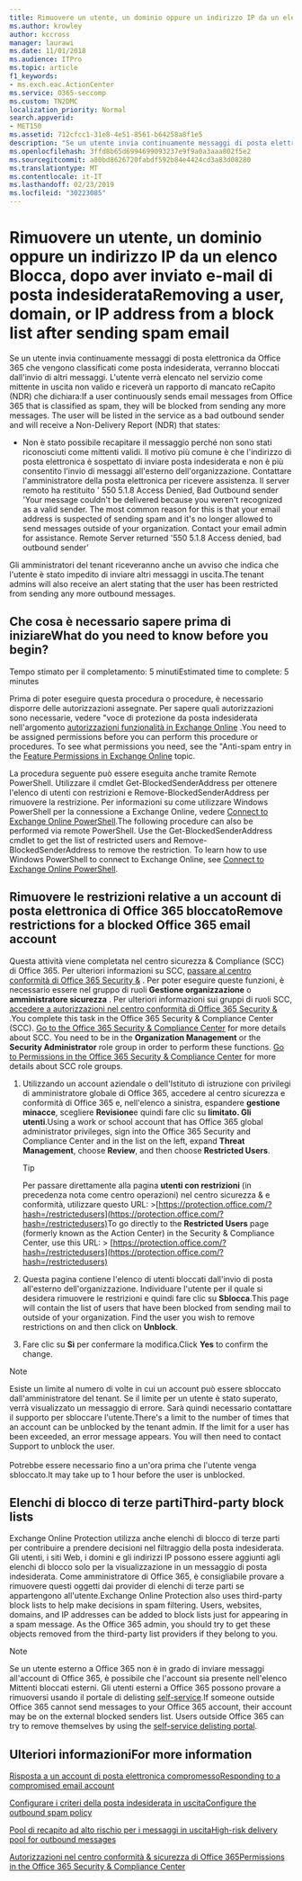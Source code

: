 ```yaml
---
title: Rimuovere un utente, un dominio oppure un indirizzo IP da un elenco Blocca, dopo aver inviato e-mail di posta indesiderata
ms.author: krowley
author: kccross
manager: laurawi
ms.date: 11/01/2018
ms.audience: ITPro
ms.topic: article
f1_keywords:
- ms.exch.eac.ActionCenter
ms.service: O365-seccomp
ms.custom: TN2DMC
localization_priority: Normal
search.appverid:
- MET150
ms.assetid: 712cfcc1-31e8-4e51-8561-b64258a8f1e5
description: "Se un utente invia continuamente messaggi di posta elettronica da Office 365 che vengono classificati come posta indesiderata, l'invio di messaggi da tale utente verrà bloccato. "
ms.openlocfilehash: 3ffd8b65d6994699093237e9f9a0a3aaa802f5e2
ms.sourcegitcommit: a80bd8626720fabdf592b84e4424cd3a83d08280
ms.translationtype: MT
ms.contentlocale: it-IT
ms.lasthandoff: 02/23/2019
ms.locfileid: "30223085"
---
```

# <a name="removing-a-user-domain-or-ip-address-from-a-block-list-after-sending-spam-email"></a><span data-ttu-id="4f26c-103">Rimuovere un utente, un dominio oppure un indirizzo IP da un elenco Blocca, dopo aver inviato e-mail di posta indesiderata</span><span class="sxs-lookup"><span data-stu-id="4f26c-103">Removing a user, domain, or IP address from a block list after sending spam email</span></span>

<span data-ttu-id="4f26c-p101">Se un utente invia continuamente messaggi di posta elettronica da Office 365 che vengono classificati come posta indesiderata, verranno bloccati dall'invio di altri messaggi. L'utente verrà elencato nel servizio come mittente in uscita non valido e riceverà un rapporto di mancato reCapito (NDR) che dichiara:</span><span class="sxs-lookup"><span data-stu-id="4f26c-p101">If a user continuously sends email messages from Office 365 that is classified as spam, they will be blocked from sending any more messages. The user will be listed in the service as a bad outbound sender and will receive a Non-Delivery Report (NDR) that states:</span></span>

- <span data-ttu-id="4f26c-p102">Non è stato possibile recapitare il messaggio perché non sono stati riconosciuti come mittenti validi. Il motivo più comune è che l'indirizzo di posta elettronica è sospettato di inviare posta indesiderata e non è più consentito l'invio di messaggi all'esterno dell'organizzazione. Contattare l'amministratore della posta elettronica per ricevere assistenza.  Il server remoto ha restituito ' 550 5.1.8 Access Denied, Bad Outbound sender '</span><span class="sxs-lookup"><span data-stu-id="4f26c-p102">Your message couldn't be delivered because you weren't recognized as a valid sender. The most common reason for this is that your email address is suspected of sending spam and it's no longer allowed to send messages outside of your organization. Contact your email admin for assistance.  Remote Server returned '550 5.1.8 Access denied, bad outbound sender'</span></span>

<span data-ttu-id="4f26c-110">Gli amministratori del tenant riceveranno anche un avviso che indica che l'utente è stato impedito di inviare altri messaggi in uscita.</span><span class="sxs-lookup"><span data-stu-id="4f26c-110">The tenant admins will also receive an alert stating that the user has been restricted from sending any more outbound messages.</span></span>

## <a name="what-do-you-need-to-know-before-you-begin"></a><span data-ttu-id="4f26c-111">Che cosa è necessario sapere prima di iniziare</span><span class="sxs-lookup"><span data-stu-id="4f26c-111">What do you need to know before you begin?</span></span>
<span data-ttu-id="4f26c-112"><a name="sectionSection0"> </a></span><span class="sxs-lookup"><span data-stu-id="4f26c-112"></span></span>

<span data-ttu-id="4f26c-113">Tempo stimato per il completamento: 5 minuti</span><span class="sxs-lookup"><span data-stu-id="4f26c-113">Estimated time to complete: 5 minutes</span></span>
  
<span data-ttu-id="4f26c-p103">Prima di poter eseguire questa procedura o procedure, è necessario disporre delle autorizzazioni assegnate. Per sapere quali autorizzazioni sono necessarie, vedere "voce di protezione da posta indesiderata nell'argomento [autorizzazioni funzionalità in Exchange Online](http://technet.microsoft.com/library/15073ce1-0917-403b-8839-02a2ebc96e16.aspx) .</span><span class="sxs-lookup"><span data-stu-id="4f26c-p103">You need to be assigned permissions before you can perform this procedure or procedures. To see what permissions you need, see the "Anti-spam entry in the [Feature Permissions in Exchange Online](http://technet.microsoft.com/library/15073ce1-0917-403b-8839-02a2ebc96e16.aspx) topic.</span></span>

<span data-ttu-id="4f26c-p104">La procedura seguente può essere eseguita anche tramite Remote PowerShell. Utilizzare il cmdlet Get-BlockedSenderAddress per ottenere l'elenco di utenti con restrizioni e Remove-BlockedSenderAddress per rimuovere la restrizione. Per informazioni su come utilizzare Windows PowerShell per la connessione a Exchange Online, vedere [Connect to Exchange Online PowerShell](https://go.microsoft.com/fwlink/p/?linkid=396554).</span><span class="sxs-lookup"><span data-stu-id="4f26c-p104">The following procedure can also be performed via remote PowerShell. Use the Get-BlockedSenderAddress cmdlet to get the list of restricted users and Remove-BlockedSenderAddress to remove the restriction. To learn how to use Windows PowerShell to connect to Exchange Online, see [Connect to Exchange Online PowerShell](https://go.microsoft.com/fwlink/p/?linkid=396554).</span></span>

## <a name="remove-restrictions-for-a-blocked-office-365-email-account"></a><span data-ttu-id="4f26c-119">Rimuovere le restrizioni relative a un account di posta elettronica di Office 365 bloccato</span><span class="sxs-lookup"><span data-stu-id="4f26c-119">Remove restrictions for a blocked Office 365 email account</span></span>

<span data-ttu-id="4f26c-p105">Questa attività viene completata nel centro sicurezza & Compliance (SCC) di Office 365. Per ulteriori informazioni su SCC, [passare al centro conformità di Office 365 Security &](go-to-the-securitycompliance-center.md) . Per poter eseguire queste funzioni, è necessario essere nel gruppo di ruoli **Gestione organizzazione** o **amministratore sicurezza** . Per ulteriori informazioni sui gruppi di ruoli SCC, [accedere a autorizzazioni nel centro conformità di Office 365 Security &](permissions-in-the-security-and-compliance-center.md) .</span><span class="sxs-lookup"><span data-stu-id="4f26c-p105">You complete this task in the Office 365 Security & Compliance Center (SCC). [Go to the Office 365 Security & Compliance Center](go-to-the-securitycompliance-center.md) for more details about SCC. You need to be in the **Organization Management** or the **Security Administrator** role group in order to perform these functions. [Go to Permissions in the Office 365 Security & Compliance Center](permissions-in-the-security-and-compliance-center.md) for more details about SCC role groups.</span></span>

1. <span data-ttu-id="4f26c-124">Utilizzando un account aziendale o dell'Istituto di istruzione con privilegi di amministratore globale di Office 365, accedere al centro sicurezza e conformità di Office 365 e, nell'elenco a sinistra, espandere **gestione minacce**, scegliere **Revisione**e quindi fare clic su **limitato. Gli utenti**.</span><span class="sxs-lookup"><span data-stu-id="4f26c-124">Using a work or school account that has Office 365 global administrator privileges, sign into the Office 365 Security and Compliance Center and in the list on the left, expand **Threat Management**, choose **Review**, and then choose **Restricted Users**.</span></span>
    
    > [!TIP]
    > <span data-ttu-id="4f26c-125">Per passare direttamente alla pagina **utenti con restrizioni** (in precedenza nota come centro operazioni) nel centro sicurezza &amp; e conformità, utilizzare questo URL: >[https://protection.office.com/?hash=/restrictedusers](https://protection.office.com/?hash=/restrictedusers)</span><span class="sxs-lookup"><span data-stu-id="4f26c-125">To go directly to the **Restricted Users** page (formerly known as the Action Center) in the Security &amp; Compliance Center, use this URL: > [https://protection.office.com/?hash=/restrictedusers](https://protection.office.com/?hash=/restrictedusers)</span></span>

2. <span data-ttu-id="4f26c-p106">Questa pagina contiene l'elenco di utenti bloccati dall'invio di posta all'esterno dell'organizzazione.  Individuare l'utente per il quale si desidera rimuovere le restrizioni e quindi fare clic su **Sblocca**.</span><span class="sxs-lookup"><span data-stu-id="4f26c-p106">This page will contain the list of users that have been blocked from sending mail to outside of your organization.  Find the user you wish to remove restrictions on and then click on **Unblock**.</span></span>

3. <span data-ttu-id="4f26c-128">Fare clic su **Sì** per confermare la modifica.</span><span class="sxs-lookup"><span data-stu-id="4f26c-128">Click **Yes** to confirm the change.</span></span> 
    
> [!NOTE]
> <span data-ttu-id="4f26c-p107">Esiste un limite al numero di volte in cui un account può essere sbloccato dall'amministratore del tenant. Se il limite per un utente è stato superato, verrà visualizzato un messaggio di errore. Sarà quindi necessario contattare il supporto per sbloccare l'utente.</span><span class="sxs-lookup"><span data-stu-id="4f26c-p107">There's a limit to the number of times that an account can be unblocked by the tenant admin. If the limit for a user has been exceeded, an error message appears. You will then need to contact Support to unblock the user.</span></span><br/><br/> <span data-ttu-id="4f26c-131">Potrebbe essere necessario fino a un'ora prima che l'utente venga sbloccato.</span><span class="sxs-lookup"><span data-stu-id="4f26c-131">It may take up to 1 hour before the user is unblocked.</span></span>
  
## <a name="third-party-block-lists"></a><span data-ttu-id="4f26c-132">Elenchi di blocco di terze parti</span><span class="sxs-lookup"><span data-stu-id="4f26c-132">Third-party block lists</span></span>

<span data-ttu-id="4f26c-p108">Exchange Online Protection utilizza anche elenchi di blocco di terze parti per contribuire a prendere decisioni nel filtraggio della posta indesiderata. Gli utenti, i siti Web, i domini e gli indirizzi IP possono essere aggiunti agli elenchi di blocco solo per la visualizzazione in un messaggio di posta indesiderata. Come amministratore di Office 365, è consigliabile provare a rimuovere questi oggetti dai provider di elenchi di terze parti se appartengono all'utente.</span><span class="sxs-lookup"><span data-stu-id="4f26c-p108">Exchange Online Protection also uses third-party block lists to help make decisions in spam filtering. Users, websites, domains, and IP addresses can be added to block lists just for appearing in a spam message. As the Office 365 admin, you should try to get these objects removed from the third-party list providers if they belong to you.</span></span>

> [!NOTE]
> <span data-ttu-id="4f26c-p109">Se un utente esterno a Office 365 non è in grado di inviare messaggi all'account di Office 365, è possibile che l'account sia presente nell'elenco Mittenti bloccati esterni. Gli utenti esterni a Office 365 possono provare a rimuoversi usando il portale di delisting [self-service](https://docs.microsoft.com/en-us/office365/SecurityCompliance/use-the-delist-portal-to-remove-yourself-from-the-office-365-blocked-senders-lis).</span><span class="sxs-lookup"><span data-stu-id="4f26c-p109">If someone outside Office 365 cannot send messages to your Office 365 account, their account may be on the external blocked senders list. Users outside Office 365 can try to remove themselves by using the [self-service delisting portal](https://docs.microsoft.com/en-us/office365/SecurityCompliance/use-the-delist-portal-to-remove-yourself-from-the-office-365-blocked-senders-lis).</span></span> 

## <a name="for-more-information"></a><span data-ttu-id="4f26c-138">Ulteriori informazioni</span><span class="sxs-lookup"><span data-stu-id="4f26c-138">For more information</span></span>

[<span data-ttu-id="4f26c-139">Risposta a un account di posta elettronica compromesso</span><span class="sxs-lookup"><span data-stu-id="4f26c-139">Responding to a compromised email account</span></span>](responding-to-a-compromised-email-account.md)

[<span data-ttu-id="4f26c-140">Configurare i criteri della posta indesiderata in uscita</span><span class="sxs-lookup"><span data-stu-id="4f26c-140">Configure the outbound spam policy</span></span>](configure-the-outbound-spam-policy.md)
  
[<span data-ttu-id="4f26c-141">Pool di recapito ad alto rischio per i messaggi in uscita</span><span class="sxs-lookup"><span data-stu-id="4f26c-141">High-risk delivery pool for outbound messages</span></span>](high-risk-delivery-pool-for-outbound-messages.md)

[<span data-ttu-id="4f26c-142">Autorizzazioni nel centro conformità & sicurezza di Office 365</span><span class="sxs-lookup"><span data-stu-id="4f26c-142">Permissions in the Office 365 Security & Compliance Center</span></span>](permissions-in-the-security-and-compliance-center.md)

  

